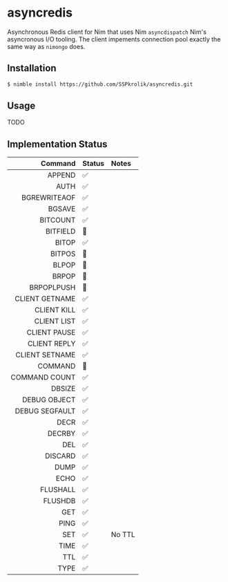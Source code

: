 # asyncredis

Asynchronous Redis client for Nim that uses Nim `asyncdispatch` Nim's asyncronous
I/O tooling. The client impements connection pool exactly the same way as `nimongo` does.

## Installation

```bash
$ nimble install https://github.com/SSPkrolik/asyncredis.git
```

## Usage

TODO

## Implementation Status

| Command        | Status             | Notes             |
|---------------:|:-------------------|:------------------|
| APPEND         | :white_check_mark: |                   |
| AUTH           | :white_check_mark: |                   | 
| BGREWRITEAOF   | :white_check_mark: |                   |
| BGSAVE         | :white_check_mark: |                   |
| BITCOUNT       | :white_check_mark: |                   |
| BITFIELD       | :red_circle:       |                   |
| BITOP          | :white_check_mark: |                   |
| BITPOS         | :red_circle:       |                   |
| BLPOP          | :red_circle:       |                   |
| BRPOP          | :red_circle:       |                   |
| BRPOPLPUSH     | :red_circle:       |                   |
| CLIENT GETNAME | :white_check_mark: |                   |
| CLIENT KILL    | :white_check_mark: |                   |
| CLIENT LIST    | :white_check_mark: |                   |
| CLIENT PAUSE   | :white_check_mark: |                   |
| CLIENT REPLY   | :white_check_mark: |                   |
| CLIENT SETNAME | :white_check_mark: |                   |
| COMMAND        | :red_circle:       |                   |
| COMMAND COUNT  | :white_check_mark: |                   |
| DBSIZE         | :white_check_mark: |                   |
| DEBUG OBJECT   | :white_check_mark: |                   |
| DEBUG SEGFAULT | :white_check_mark: |                   |
| DECR           | :white_check_mark: |                   |
| DECRBY         | :white_check_mark: |                   |
| DEL            | :white_check_mark: |                   |
| DISCARD        | :white_check_mark: |                   |
| DUMP           | :white_check_mark: |                   |
| ECHO           | :white_check_mark: |                   |
| FLUSHALL       | :white_check_mark: |                   |
| FLUSHDB        | :white_check_mark: |                   |
| GET            | :white_check_mark: |                   |
| PING           | :white_check_mark: |                   |
| SET            | :white_check_mark: | No TTL            |
| TIME           | :white_check_mark: |                   |
| TTL            | :white_check_mark: |                   |
| TYPE           | :white_check_mark: |                   |
